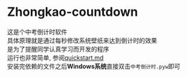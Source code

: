 # Zhongkao-countdown

这是个中考倒计时软件     
具体原理就是通过每秒修改系统壁纸来达到倒计时的效果    
是为了提醒同学认真学习而开发的程序     
运行也非常简单, 参阅[quickstart.md][1]    
安装完依赖的文件之后**Windows系统**直接双击```中考倒计时.pyw```即可    

  [1]: quickstart.md
